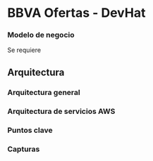 # BBVA Ofertas - DevHat

### Modelo de negocio

Se requiere 

## Arquitectura

### Arquitectura general

### Arquitectura de servicios AWS



### Puntos clave

### Capturas

